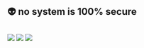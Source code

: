 ## 👽 no system is 100% secure

##

<div>
  <a href="mailto:pedrofontes0811@gmail.com"><img src="https://img.shields.io/badge/Gmail-D14836?style=for-the-badge&logo=gmail&logoColor=white"></a>
  <a href="https://www.linkedin.com/in/pedro-altimari/"><img src="https://img.shields.io/badge/LinkedIn-0077B5?style=for-the-badge&logo=linkedin&logoColor=white"></a>
  <a href="https://github.com/fontespedro"><img src="https://img.shields.io/badge/GitHub-100000?style=for-the-badge&logo=github&logoColor=white"></a>
</div>

